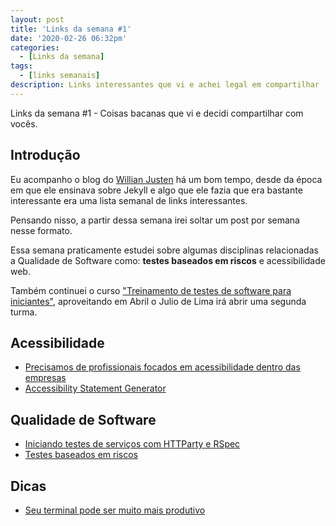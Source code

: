 ```yaml
---
layout: post
title: 'Links da semana #1'
date: '2020-02-26 06:32pm'
categories: 
  - [Links da semana]
tags:
  - [links semanais]
description: Links interessantes que vi e achei legal em compartilhar
---
```

Links da semana #1 - Coisas bacanas que vi e decidi compartilhar com vocês.

## Introdução

Eu acompanho o blog do [Willian Justen](https://willianjusten.com.br) há um bom tempo, desde da época em que ele ensinava sobre Jekyll e algo que ele fazia que era bastante interessante era uma lista semanal de links interessantes.

Pensando nisso, a partir dessa semana irei soltar um post por semana nesse formato. 

Essa semana praticamente estudei sobre algumas disciplinas relacionadas a Qualidade de Software como: **testes baseados em riscos** e acessibilidade web.

Também continuei o curso ["Treinamento de testes de software para iniciantes"](https://www.hotmart.com/product/treinamento-de-testes-de-software-para-iniciantes), aproveitando em Abril o Julio de Lima irá abrir uma segunda turma.

## Acessibilidade

* [Precisamos de profissionais focados em acessibilidade dentro das empresas](https://uxdesign.blog.br/precisamos-de-profissionais-focados-em-acessibilidade-dentro-das-empresas-e6f4cde69df9)
* [Accessibility Statement Generator](https://www.accessibilitystatementgenerator.com/)

## Qualidade de Software

* [Iniciando testes de serviços com HTTParty e RSpec](https://medium.com/cwi-software/https-medium-com-maximilianoalves-iniciando-testes-de-servicos-com-httparty-e-rspec-366fe93525ab)
* [Testes baseados em riscos](http://www.matera.com/blog/post/testes-baseados-em-riscos)

## Dicas

* [Seu terminal pode ser muito mais produtivo](https://medium.com/@ivanaugustobd/seu-terminal-pode-ser-muito-muito-mais-produtivo-3159c8ef77b2)
